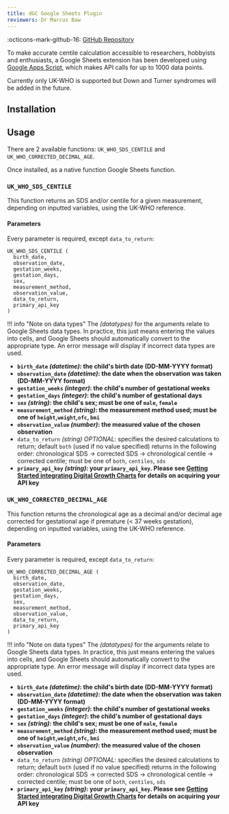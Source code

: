 ```yaml
---
title: dGC Google Sheets Plugin
reviewers: Dr Marcus Baw
---
```


:octicons-mark-github-16: [GitHub Repository](https://github.com/rcpch/digital-growth-charts-google-sheets-plugin)
<!-- ADD BACK IN WHEN LINK AVAILABLE / PUBLISHED -->
<!-- :material-web: -->

To make accurate centile calculation accessible to researchers, hobbyists and enthusiasts, a Google Sheets extension has been developed using [Google Apps Script](https://developers.google.com/apps-script/guides/sheets), which makes API calls for up to 1000 data points.

Currently only UK-WHO is supported but Down and Turner syndromes will be added in the future.

## Installation

## Usage

There are 2 available functions: `UK_WHO_SDS_CENTILE` and `UK_WHO_CORRECTED_DECIMAL_AGE`.

Once installed, as a native function Google Sheets function.

### `UK_WHO_SDS_CENTILE`

This function returns an SDS and/or centile for a given measurement, depending on inputted variables, using the UK-WHO reference.

#### Parameters

Every parameter is required, except `data_to_return`:

```shell
UK_WHO_SDS_CENTILE (
  birth_date,
  observation_date,
  gestation_weeks,
  gestation_days,
  sex,
  measurement_method,
  observation_value,
  data_to_return,
  primary_api_key
)
```

!!! info "Note on data types"
    The *(datatypes)* for the arguments relate to Google Sheets data types. In practice, this just means entering the values into cells, and Google Sheets should automatically convert to the appropriate type. An error message will display if incorrect data types are used.

- **`birth_date` *(datetime)*:  the child's birth date (DD-MM-YYYY format)**
- **`observation_date` *(datetime)*:  the date when the observation was taken (DD-MM-YYYY format)**
- **`gestation_weeks` *(integer)*:  the child's number of gestational weeks**
- **`gestation_days` *(integer)*:  the child's number of gestational days**
- **`sex` *(string)*:  the child's sex; must be one of `male`, `female`**
- **`measurement_method` *(string)*:  the measurement method used; must be one of `height`,`weight`,`ofc`, `bmi`**
- **`observation_value` *(number)*:  the measured value of the chosen observation**
- `data_to_return` *(string)* *OPTIONAL*:  specifies the desired calculations to return; default `both` (used if no value specified) returns in the following order: chronological SDS -> corrected SDS -> chronological centile -> corrected centile; must be one of `both`, `centiles`, `sds`
- **`primary_api_key` *(string)*:  your `primary_api_key`. Please see [Getting Started integrating Digital Growth Charts](../integrator/getting-started.md) for details on acquiring your API key**

### `UK_WHO_CORRECTED_DECIMAL_AGE`

This function returns the chronological age as a decimal and/or decimal age corrected for gestational age if premature (< 37 weeks gestation), depending on inputted variables, using the UK-WHO reference.

#### Parameters

Every parameter is required, except `data_to_return`:

```shell
UK_WHO_CORRECTED_DECIMAL_AGE (
  birth_date,
  observation_date,
  gestation_weeks,
  gestation_days,
  sex,
  measurement_method,
  observation_value,
  data_to_return,
  primary_api_key
)
```

!!! info "Note on data types"
    The *(datatypes)* for the arguments relate to Google Sheets data types. In practice, this just means entering the values into cells, and Google Sheets should automatically convert to the appropriate type. An error message will display if incorrect data types are used.

- **`birth_date` *(datetime)*:  the child's birth date (DD-MM-YYYY format)**
- **`observation_date` *(datetime)*:  the date when the observation was taken (DD-MM-YYYY format)**
- **`gestation_weeks` *(integer)*:  the child's number of gestational weeks**
- **`gestation_days` *(integer)*:  the child's number of gestational days**
- **`sex` *(string)*:  the child's sex; must be one of `male`, `female`**
- **`measurement_method` *(string)*:  the measurement method used; must be one of `height`,`weight`,`ofc`, `bmi`**
- **`observation_value` *(number)*:  the measured value of the chosen observation**
- `data_to_return` *(string)* *OPTIONAL*:  specifies the desired calculations to return; default `both` (used if no value specified) returns in the following order: chronological SDS -> corrected SDS -> chronological centile -> corrected centile; must be one of `both`, `centiles`, `sds`
- **`primary_api_key` *(string)*:  your `primary_api_key`. Please see [Getting Started integrating Digital Growth Charts](../integrator/getting-started.md) for details on acquiring your API key**
